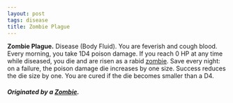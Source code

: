 ```yaml
---
layout: post
tags: disease
title: Zombie Plague
---
```


<span class="alchemy">**Zombie Plague.** Disease (Body Fluid). You are feverish and cough blood. Every morning, you take 1D4 poison damage. If you reach 0 HP at any time while diseased, you die and are risen as a rabid [zombie](/monsters/zombie). Save every night: on a failure, the poison damage die increases by one size. Success reduces the die size by one. You are cured if the die becomes smaller than a D4.</span>

##### Originated by a [Zombie](/monsters/zombie).
